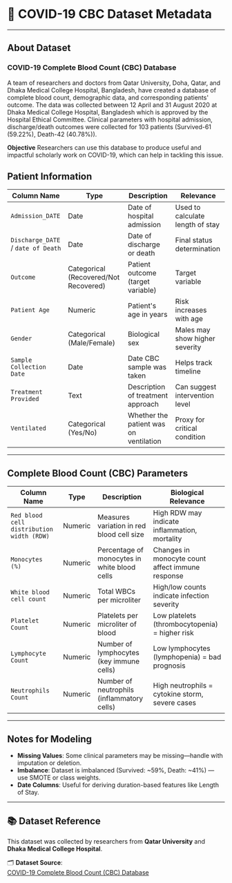 # 🧬 COVID-19 CBC Dataset Metadata
---

## About Dataset
### **COVID-19 Complete Blood Count (CBC) Database**
A team of researchers and doctors from Qatar University, Doha, Qatar, and Dhaka Medical College Hospital, Bangladesh, have created a database of complete blood count, demographic data, and corresponding patients' outcome. The data was collected between 12 April and 31 August 2020 at Dhaka Medical College Hospital, Bangladesh which is approved by the Hospital Ethical Committee. Clinical parameters with hospital admission, discharge/death outcomes were collected for 103 patients (Survived-61 (59.22%), Death-42 (40.78%)).

**Objective**
Researchers can use this database to produce useful and impactful scholarly work on COVID-19, which can help in tackling this issue.

##  Patient Information

| Column Name              | Type     | Description                                                   | Relevance                         |
|--------------------------|----------|---------------------------------------------------------------|-----------------------------------|
| `Admission_DATE`         | Date     | Date of hospital admission                                     | Used to calculate length of stay |
| `Discharge_DATE` / `date of Death` | Date | Date of discharge or death                                     | Final status determination        |
| `Outcome`                | Categorical (Recovered/Not Recovered) | Patient outcome (target variable)                              |   Target variable                |
| `Patient Age`            | Numeric  | Patient's age in years                                         | Risk increases with age           |
| `Gender`                 | Categorical (Male/Female) | Biological sex                                                 | Males may show higher severity    |
| `Sample Collection Date`| Date     | Date CBC sample was taken                                      | Helps track timeline              |
| `Treatment Provided`     | Text     | Description of treatment approach                              | Can suggest intervention level    |
| `Ventilated`             | Categorical (Yes/No) | Whether the patient was on ventilation                        | Proxy for critical condition      |

---

## Complete Blood Count (CBC) Parameters

| Column Name                   | Type     | Description                                                        | Biological Relevance                           |
|-------------------------------|----------|--------------------------------------------------------------------|-------------------------------------------------|
| `Red blood cell distribution width (RDW)` | Numeric  | Measures variation in red blood cell size                          | High RDW may indicate inflammation, mortality   |
| `Monocytes (%)`               | Numeric  | Percentage of monocytes in white blood cells                       | Changes in monocyte count affect immune response |
| `White blood cell count`      | Numeric  | Total WBCs per microliter                                          | High/low counts indicate infection severity     |
| `Platelet Count`              | Numeric  | Platelets per microliter of blood                                  | Low platelets (thrombocytopenia) = higher risk  |
| `Lymphocyte Count`            | Numeric  | Number of lymphocytes (key immune cells)                           | Low lymphocytes (lymphopenia) = bad prognosis   |
| `Neutrophils Count`           | Numeric  | Number of neutrophils (inflammatory cells)                         | High neutrophils = cytokine storm, severe cases |

---

## Notes for Modeling

- **Missing Values**: Some clinical parameters may be missing—handle with imputation or deletion.
- **Imbalance**: Dataset is imbalanced (Survived: ~59%, Death: ~41%) — use SMOTE or class weights.
- **Date Columns**: Useful for deriving duration-based features like Length of Stay.

---
## 📚 Dataset Reference

This dataset was collected by researchers from **Qatar University** and **Dhaka Medical College Hospital**.

🗂️ **Dataset Source**:  
[COVID-19 Complete Blood Count (CBC) Database](https://www.kaggle.com/datasets/tawsifurrahman/covid19-complete-blood-count-clinical-database)